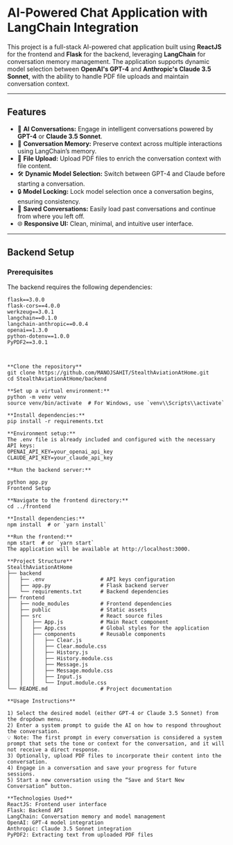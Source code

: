 # **AI-Powered Chat Application with LangChain Integration**

This project is a full-stack AI-powered chat application built using **ReactJS** for the frontend and **Flask** for the backend, leveraging **LangChain** for conversation memory management. The application supports dynamic model selection between **OpenAI's GPT-4** and **Anthropic's Claude 3.5 Sonnet**, with the ability to handle PDF file uploads and maintain conversation context.

---

## **Features**
- 💬 **AI Conversations:** Engage in intelligent conversations powered by **GPT-4** or **Claude 3.5 Sonnet**.
- 🔄 **Conversation Memory:** Preserve context across multiple interactions using LangChain’s memory.
- 📂 **File Upload:** Upload PDF files to enrich the conversation context with file content.
- 🛠️ **Dynamic Model Selection:** Switch between GPT-4 and Claude before starting a conversation.
- 🔒 **Model Locking:** Lock model selection once a conversation begins, ensuring consistency.
- 💾 **Saved Conversations:** Easily load past conversations and continue from where you left off.
- 🌐 **Responsive UI:** Clean, minimal, and intuitive user interface.

---

## **Backend Setup**

### **Prerequisites**
The backend requires the following dependencies:

```plaintext
flask==3.0.0
flask-cors==4.0.0
werkzeug==3.0.1
langchain==0.1.0
langchain-anthropic==0.0.4
openai==1.3.0
python-dotenv==1.0.0
PyPDF2==3.0.1



**Clone the repository**
git clone https://github.com/MANOJSAHIT/StealthAviationAtHome.git
cd StealthAviationAtHome/backend

**Set up a virtual environment:**
python -m venv venv
source venv/bin/activate  # For Windows, use `venv\\Scripts\\activate`

**Install dependencies:**
pip install -r requirements.txt

**Environment setup:**
The .env file is already included and configured with the necessary API keys:
OPENAI_API_KEY=your_openai_api_key
CLAUDE_API_KEY=your_claude_api_key

**Run the backend server:**

python app.py
Frontend Setup

**Navigate to the frontend directory:**
cd ../frontend

**Install dependencies:**
npm install  # or `yarn install`

**Run the frontend:**
npm start  # or `yarn start`
The application will be available at http://localhost:3000.

**Project Structure**
StealthAviationAtHome
├── backend
│   ├── .env                  # API keys configuration
│   ├── app.py                # Flask backend server
│   └── requirements.txt      # Backend dependencies
├── frontend
│   ├── node_modules          # Frontend dependencies
│   ├── public                # Static assets
│   ├── src                   # React source files
│   │   ├── App.js            # Main React component
│   │   ├── App.css           # Global styles for the application
│   │   ├── components        # Reusable components
│   │   │   ├── Clear.js
│   │   │   ├── Clear.module.css
│   │   │   ├── History.js
│   │   │   ├── History.module.css
│   │   │   ├── Message.js
│   │   │   ├── Message.module.css
│   │   │   ├── Input.js
│   │   │   └── Input.module.css
└── README.md                 # Project documentation

**Usage Instructions**

1) Select the desired model (either GPT-4 or Claude 3.5 Sonnet) from the dropdown menu.
2) Enter a system prompt to guide the AI on how to respond throughout the conversation.
💡 Note: The first prompt in every conversation is considered a system prompt that sets the tone or context for the conversation, and it will not receive a direct response.
3) Optionally, upload PDF files to incorporate their content into the conversation.
4) Engage in a conversation and save your progress for future sessions.
5) Start a new conversation using the “Save and Start New Conversation” button.

**Technologies Used**
ReactJS: Frontend user interface
Flask: Backend API
LangChain: Conversation memory and model management
OpenAI: GPT-4 model integration
Anthropic: Claude 3.5 Sonnet integration
PyPDF2: Extracting text from uploaded PDF files
